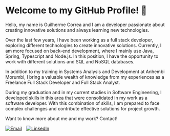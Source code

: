 # Welcome to my GitHub Profile! 👋

Hello, my name is Guilherme Correa and I am a developer passionate about creating innovative solutions and always learning new technologies.

Over the last few years, I have been working as a full stack developer, exploring different technologies to create innovative solutions. Currently, I am more focused on back-end development, where I mainly use Java, Spring, Typescript and Node.js. In this position, I have the opportunity to work with different solutions and SQL and NoSQL databases.

In addition to my training in Systems Analysis and Development at Anhembi Morumbi, I bring a valuable wealth of knowledge from my experiences as a Freelance Full Stack Developer and Full Stack Analyst.

During my graduation and in my current studies in Software Engineering, I developed skills in this area that were consolidated in my work as a software developer. With this combination of skills, I am prepared to face complex challenges and contribute effective solutions for project growth.

Want to know more about me and my work? Contact!

<a href="mailto:guilhermecorrea.2002@gmail.com" style="display: inline-block;">
    <img src="https://img.shields.io/badge/email-D14836?style=for-the-badge&logo=gmail&logoColor=white" alt="Email" />
</a>

<a href="https://www.linkedin.com/in/guiestevamcorrea/" style="display: inline-block; margin-left: 10px;">
    <img src="https://img.shields.io/badge/linkedin-0A66C2?style=for-the-badge&logo=linkedin&logoColor=white" alt="LinkedIn" />
</a>

